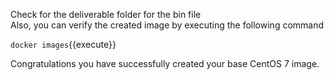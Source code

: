 Check for the deliverable folder for the bin file
<br>
Also, you can verify the created image by executing the following command

`docker images`{{execute}}

Congratulations you have successfully created your base CentOS 7 image.
